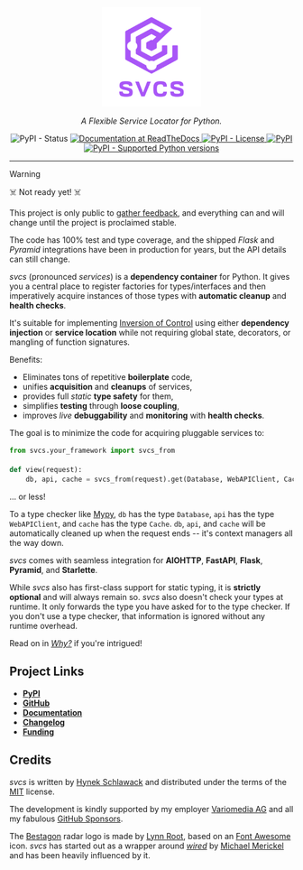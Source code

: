 <!-- begin logo -->
<p align="center">
  <a href="https://github.com/hynek/svcs/">
    <img src="docs/_static/logo_with_name.svg" width="35%" alt="svcs logo showing a hexagon-shaped radar" />
  </a>
</p>

<p align="center">
  <em>A Flexible Service Locator for Python.</em>
</p>

<!-- end logo -->

<p align="center">
  <img alt="PyPI - Status" src="https://img.shields.io/pypi/status/svcs">
  <a href="https://svcs.hynek.me">
    <img alt="Documentation at ReadTheDocs" src="https://img.shields.io/badge/Docs-Read%20The%20Docs-black">
  </a>
  <a href="LICENSE">
    <img alt="PyPI - License" src="https://img.shields.io/pypi/l/svcs">
  </a>
  <a href="https://pypi.org/project/svcs/">
    <img alt="PyPI" src="https://img.shields.io/pypi/v/svcs">
  </a>
  <a href="https://pypi.org/project/svcs/">
    <img alt="PyPI - Supported Python versions" src="https://img.shields.io/pypi/pyversions/svcs.svg">
  </a>
</p>

---

<!-- begin pypi -->

> [!WARNING]
> ☠️ Not ready yet! ☠️
>
> This project is only public to [gather feedback](https://github.com/hynek/svcs/discussions), and everything can and will change until the project is proclaimed stable.
>
> The code has 100% test and type coverage, and the shipped *Flask* and *Pyramid* integrations have been in production for years, but the API details can still change.

<!-- begin index -->

*svcs* (pronounced *services*) is a **dependency container** for Python.
It gives you a central place to register factories for types/interfaces and then imperatively acquire instances of those types with **automatic cleanup** and **health checks**.

It's suitable for implementing [Inversion of Control](https://svcs.hynek.me/en/latest/glossary.html#term-Inversion-of-Control) using either **dependency injection** or **service location** while not requiring global state, decorators, or mangling of function signatures.

<!-- begin benefits -->
Benefits:

- Eliminates tons of repetitive **boilerplate** code,
- unifies **acquisition** and **cleanups** of services,
- provides full *static* **type safety** for them,
- simplifies **testing** through **loose coupling**,
- improves *live* **debuggability** and **monitoring** with **health checks**.

The goal is to minimize the code for acquiring pluggable services to:

<!-- end index -->
<!-- end benefits -->

<!--
; skip: next
-->

```python
from svcs.your_framework import svcs_from

def view(request):
    db, api, cache = svcs_from(request).get(Database, WebAPIClient, Cache)
```

... or less!

<!-- begin addendum -->
To a type checker like [Mypy](https://mypy-lang.org), `db` has the type `Database`, `api` has the type `WebAPIClient`, and `cache` has the type `Cache`.
`db`, `api`, and `cache` will be automatically cleaned up when the request ends -- it's context managers all the way down.
<!-- end addendum -->

*svcs* comes with seamless integration for **AIOHTTP**, **FastAPI**, **Flask**, **Pyramid**, and **Starlette**.

<!-- begin typing -->
While *svcs* also has first-class support for static typing, it is **strictly optional** and will always remain so.
*svcs* also doesn't check your types at runtime.
It only forwards the type you have asked for to the type checker.
If you don't use a type checker, that information is ignored without any runtime overhead.
<!-- end typing -->

Read on in [*Why?*](https://svcs.hynek.me/en/latest/why.html) if you're intrigued!


## Project Links

- [**PyPI**](https://pypi.org/project/svcs/)
- [**GitHub**](https://github.com/hynek/svcs)
- [**Documentation**](https://svcs.hynek.me)
- [**Changelog**](https://github.com/hynek/svcs/blob/main/CHANGELOG.md)
- [**Funding**](https://hynek.me/say-thanks/)

<!-- end pypi -->


## Credits

*svcs* is written by [Hynek Schlawack](https://hynek.me/) and distributed under the terms of the [MIT](https://github.com/hynek/svcs/blob/main/LICENSE) license.

The development is kindly supported by my employer [Variomedia AG](https://www.variomedia.de/) and all my fabulous [GitHub Sponsors](https://github.com/sponsors/hynek).

The [Bestagon](https://www.youtube.com/watch?v=thOifuHs6eY) radar logo is made by [Lynn Root](https://www.roguelynn.com), based on an [Font Awesome](https://fontawesome.com) icon.
*svcs* has started out as a wrapper around [*wired*](https://wired.readthedocs.io/) by [Michael Merickel](https://michael.merickel.org/) and has been heavily influenced by it.
